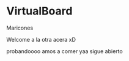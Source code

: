 VirtualBoard
============

Maricones

Welcome a la otra acera xD

probandoooo
 amos a comer yaa
 sigue abierto
